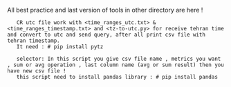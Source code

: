 All best practice and last version of tools in other directory are here !
       
       CR utc file work with <time_ranges_utc.txt> & <time_ranges_timestamp.txt> and <tz-to-utc.py> for receive tehran time and convert to utc and send query, after all print csv file with tehran timestamp.  
       It need : # pip install pytz

       selector: In this script you give csv file name , metrics you want , sum or avg operation , last column name (avg or sum result) then you have new csv file ! 
       this script need to install pandas library : # pip install pandas
